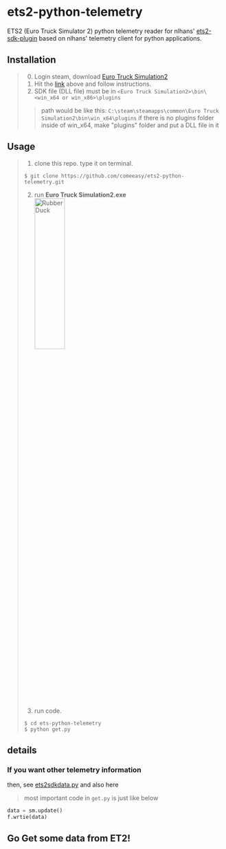 # ets2-python-telemetry

ETS2 (Euro Truck Simulator 2) python telemetry reader for nlhans' [ets2-sdk-plugin](https://github.com/nlhans/ets2-sdk-plugin "https://github.com/nlhans/ets2-sdk-plugin") based on nlhans' telemetry client for python applications.

## Installation
> 0. Login steam, download [Euro Truck Simulation2](https://eurotrucksimulator2.com/)
> 1. Hit the [link](https://github.com/nlhans/ets2-sdk-plugin "https://github.com/nlhans/ets2-sdk-plugin") above and follow instructions.
> 2. SDK file (DLL file) must be in `<Euro Truck Simulation2>\bin\<win_x64 or win_x86>\plugins`
> > path would be like this: `C:\steam\steamapps\common\Euro Truck Simulation2\bin\win_x64\plugins`
> > if there is no plugins folder inside of win_x64, make "plugins" folder and put a DLL file in it

## Usage 
> 1. clone this repo. type it on terminal.<br>
> ```shell
> $ git clone https://github.com/comeeasy/ets2-python-telemetry.git
> ```
>
> 2. run __Euro Truck Simulation2.exe__
> <br><img src="https://github.com/comeeasy/ets2-python-telemetry/blob/master/imgs/start-sim.png" width="40%" height="30%" title="start ets2" alt="RubberDuck"></img><br>
>
> 3. run code.<br>
> ```shell
> $ cd ets-python-telemetry
> $ python get.py
> ```

## details

### If you want other telemetry information
then, see [ets2sdkdata.py](https://github.com/comeeasy/ets2-python-telemetry/blob/master/ets2sdkdata.py)
and also here

> most important code in `get.py` is just like below
```python
data = sm.update()
f.wrtie(data)
```

## Go Get some data from ET2!






